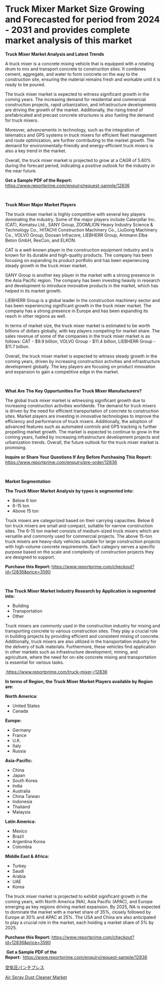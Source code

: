 <p><h1>Truck Mixer Market Size Growing and Forecasted for period from 2024 - 2031 and provides complete market analysis of this market</h1></p><p><strong>Truck Mixer Market Analysis and Latest Trends</strong></p>
<p><p>A truck mixer is a concrete mixing vehicle that is equipped with a rotating drum to mix and transport concrete to construction sites. It combines cement, aggregate, and water to form concrete on the way to the construction site, ensuring the material remains fresh and workable until it is ready to be poured.</p><p>The truck mixer market is expected to witness significant growth in the coming years. The increasing demand for residential and commercial construction projects, rapid urbanization, and infrastructure developments are driving the growth of the market. Additionally, the rising trend of prefabricated and precast concrete structures is also fueling the demand for truck mixers.</p><p>Moreover, advancements in technology, such as the integration of telematics and GPS systems in truck mixers for efficient fleet management and route optimization, are further contributing to the market growth. The demand for environmentally-friendly and energy-efficient truck mixers is also a key trend in the market.</p><p>Overall, the truck mixer market is projected to grow at a CAGR of 5.60% during the forecast period, indicating a positive outlook for the industry in the near future.</p></p>
<p><strong>Get a Sample PDF of the Report:&nbsp;</strong> <a href="https://www.reportprime.com/enquiry/request-sample/12836">https://www.reportprime.com/enquiry/request-sample/12836</a></p>
<p>&nbsp;</p>
<p><strong>Truck Mixer Major Market Players</strong></p>
<p><p>The truck mixer market is highly competitive with several key players dominating the industry. Some of the major players include Caterpillar Inc. (CAT), Komatsu Ltd., SANY Group, ZOOMLION Heavy Industry Science & Technology Co., HITACHI Construction Machinery Co., LiuGong Machinery Co., VOLVO Group, Doosan Infracore, LIEBHERR Group, Ammann Elba Beton GmbH, RexCon, and ELKON.</p><p>CAT is a well-known player in the construction equipment industry and is known for its durable and high-quality products. The company has been focusing on expanding its product portfolio and has been experiencing steady growth in the truck mixer market.</p><p>SANY Group is another key player in the market with a strong presence in the Asia Pacific region. The company has been investing heavily in research and development to introduce innovative products in the market, which has helped in its market growth.</p><p>LIEBHERR Group is a global leader in the construction machinery sector and has been experiencing significant growth in the truck mixer market. The company has a strong presence in Europe and has been expanding its reach in other regions as well.</p><p>In terms of market size, the truck mixer market is estimated to be worth billions of dollars globally, with key players competing for market share. The sales revenue of some of the companies in the truck mixer market is as follows: CAT - $9.9 billion, VOLVO Group - $11.4 billion, LIEBHERR Group - $11.7 billion.</p><p>Overall, the truck mixer market is expected to witness steady growth in the coming years, driven by increasing construction activities and infrastructure development globally. The key players are focusing on product innovation and expansion to gain a competitive edge in the market.</p></p>
<p>&nbsp;</p>
<p><strong>What Are The Key Opportunities For Truck Mixer Manufacturers?</strong></p>
<p><p>The global truck mixer market is witnessing significant growth due to increasing construction activities worldwide. The demand for truck mixers is driven by the need for efficient transportation of concrete to construction sites. Market players are investing in innovative technologies to improve the efficiency and performance of truck mixers. Additionally, the adoption of advanced features such as automated controls and GPS tracking is further propelling market growth. The market is expected to continue to grow in the coming years, fueled by increasing infrastructure development projects and urbanization trends. Overall, the future outlook for the truck mixer market is promising.</p></p>
<p><strong>Inquire or Share Your Questions If Any Before Purchasing This Report:</strong> <a href="https://www.reportprime.com/enquiry/pre-order/12836">https://www.reportprime.com/enquiry/pre-order/12836</a></p>
<p>&nbsp;</p>
<p><strong>Market Segmentation</strong></p>
<p><strong>The Truck Mixer Market Analysis by types is segmented into:</strong></p>
<p><ul><li>Below 6 ton</li><li>6-15 ton</li><li>Above 15 ton</li></ul></p>
<p><p>Truck mixers are categorized based on their carrying capacities. Below 6 ton truck mixers are small and compact, suitable for narrow construction sites. The 6-15 ton market consists of medium-sized truck mixers which are versatile and commonly used for commercial projects. The above 15-ton truck mixers are heavy-duty vehicles suitable for large construction projects with high-volume concrete requirements. Each category serves a specific purpose based on the scale and complexity of construction projects they are designed to support.</p></p>
<p><strong>Purchase this Report:&nbsp;</strong><a href="https://www.reportprime.com/checkout?id=12836&price=3590">https://www.reportprime.com/checkout?id=12836&price=3590</a></p>
<p>&nbsp;</p>
<p><strong>The Truck Mixer Market Industry Research by Application is segmented into:</strong></p>
<p><ul><li>Building</li><li>Transportation</li><li>Other</li></ul></p>
<p><p>Truck mixers are commonly used in the construction industry for mixing and transporting concrete to various construction sites. They play a crucial role in building projects by providing efficient and consistent mixing of concrete. Additionally, truck mixers are also utilized in the transportation industry for the delivery of bulk materials. Furthermore, these vehicles find application in other markets such as infrastructure development, mining, and agriculture, where the need for on-site concrete mixing and transportation is essential for various tasks.</p></p>
<p><a href="https://www.reportprime.com/truck-mixer-r12836">&nbsp;https://www.reportprime.com/truck-mixer-r12836</a></p>
<p><strong>In terms of Region, the Truck Mixer Market Players available by Region are:</strong></p>
<p>
    <p> <strong> North America: </strong>
        <ul>
            <li>United States</li>
            <li>Canada</li>
        </ul>
        </p> 
    <p> <strong> Europe: </strong>
        <ul>
            <li>Germany</li>
            <li>France</li>
            <li>U.K.</li>
            <li>Italy</li>
            <li>Russia</li>
        </ul>
        </p> 
    <p> <strong> Asia-Pacific: </strong>
        <ul>
            <li>China</li>
            <li>Japan</li>
            <li>South Korea</li>
            <li>India</li>
            <li>Australia</li>
            <li>China Taiwan</li>
            <li>Indonesia</li>
            <li>Thailand</li>
            <li>Malaysia</li>
        </ul>
        </p> 
    <p> <strong> Latin America: </strong>
        <ul>
            <li>Mexico</li>
            <li>Brazil</li>
            <li>Argentina Korea</li>
            <li>Colombia</li>
        </ul>
        </p> 
    <p> <strong> Middle East & Africa: </strong>
        <ul>
            <li>Turkey</li>
            <li>Saudi</li>
            <li>Arabia</li>
            <li>UAE</li>
            <li>Korea</li>
        </ul>
    </p>
    </p>
<p><p>The truck mixer market is projected to exhibit significant growth in the coming years, with North America (NA), Asia Pacific (APAC), and Europe emerging as key regions driving market expansion. By 2025, NA is expected to dominate the market with a market share of 35%, closely followed by Europe at 30% and APAC at 25%. The USA and China are also anticipated to play a crucial role in the market, each holding a market share of 5% by 2025.</p></p>
<p><strong>Purchase this Report: </strong><a href="https://www.reportprime.com/checkout?id=12836&price=3590">https://www.reportprime.com/checkout?id=12836&price=3590</a></p>
<p>&nbsp;<strong>Get a Sample PDF of the Report:&nbsp;&nbsp;</strong><a href="https://www.reportprime.com/enquiry/request-sample/12836">https://www.reportprime.com/enquiry/request-sample/12836</a></p>
<p><strong></strong></p>
<p><p><a href="https://github.com/mreklxf44233/Market-Research-Report-List-1/blob/main/224440620651.md">空気圧パンチプレス</a></p><p><a href="https://github.com/CliffMedina6/Market-Research-Report-List-4/blob/main/air-spray-dust-cleaner-market.md">Air Spray Dust Cleaner Market</a></p></p>